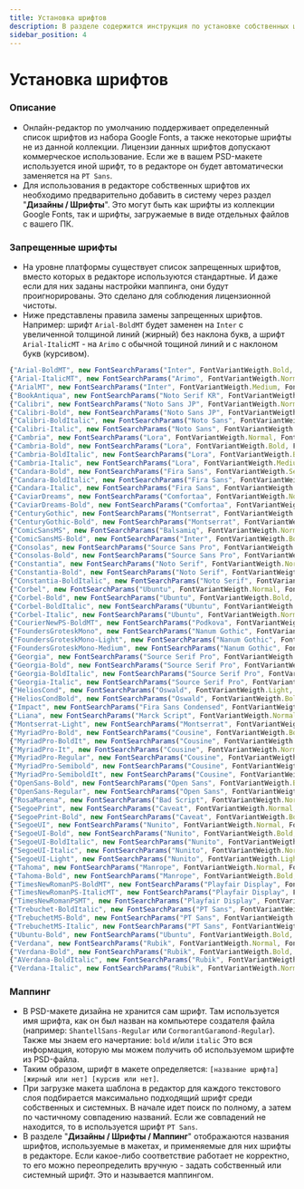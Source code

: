 ```yaml
---
title: Установка шрифтов
description: В разделе содержится инструкция по установке собственных шрифтов
sidebar_position: 4
---
```

# Установка шрифтов
### Описание
* Онлайн-редактор по умолчанию поддерживает определенный список шрифтов из набора Google Fonts, а также некоторые шрифты не из данной коллекции. Лицензии данных шрифтов допускают коммерческое использование. Если же в вашем PSD-макете используется иной шрифт, то в редакторе он будет автоматически заменяется на `PT Sans`.
* Для использования в редакторе собственных шрифтов их необходимо предварительно добавить в систему через раздел "__Дизайны / Шрифты__". Это могут быть как шрифты из коллекции Google Fonts, так и шрифты, загружаемые в виде отдельных файлов с вашего ПК.

### Запрещенные шрифты
* На уровне платформы существует список запрещенных шрифтов, вместо которых в редакторе используются стандартные. И даже если для них заданы настройки маппинга, они будут проигнорированы. Это сделано для соблюдения лицензионной чистоты. 
* Ниже представлены правила замены запрещенных шрифтов. Например: шрифт `Arial-BoldMT` будет заменен на `Inter` с увеличенной толщиной линий (жирный) без наклона букв, а шрифт `Arial-ItalicMT` - на `Arimo` с обычной тощиной линий и с наклоном букв (курсивом).
```js
{"Arial-BoldMT", new FontSearchParams("Inter", FontVariantWeigth.Bold, FontVariantStyle.Normal)},
{"Arial-ItalicMT", new FontSearchParams("Arimo", FontVariantWeigth.Normal, FontVariantStyle.Italic)},
{"ArialMT", new FontSearchParams("Inter", FontVariantWeigth.Medium, FontVariantStyle.Normal)},
{"BookAntiqua", new FontSearchParams("Noto Serif KR", FontVariantWeigth.Medium, FontVariantStyle.Normal)},
{"Calibri", new FontSearchParams("Noto Sans JP", FontVariantWeigth.Normal, FontVariantStyle.Normal)},
{"Calibri-Bold", new FontSearchParams("Noto Sans JP", FontVariantWeigth.Bold, FontVariantStyle.Normal)},
{"Calibri-BoldItalic", new FontSearchParams("Noto Sans", FontVariantWeigth.Bold, FontVariantStyle.Italic)},
{"Calibri-Italic", new FontSearchParams("Noto Sans", FontVariantWeigth.Normal, FontVariantStyle.Italic)},
{"Cambria", new FontSearchParams("Lora", FontVariantWeigth.Normal, FontVariantStyle.Normal)},
{"Cambria-Bold", new FontSearchParams("Lora", FontVariantWeigth.Bold, FontVariantStyle.Normal)},
{"Cambria-BoldItalic", new FontSearchParams("Lora", FontVariantWeigth.Bold, FontVariantStyle.Italic)},
{"Cambria-Italic", new FontSearchParams("Lora", FontVariantWeigth.Medium, FontVariantStyle.Italic)},
{"Candara-Bold", new FontSearchParams("Fira Sans", FontVariantWeigth.SemiBold, FontVariantStyle.Normal)},
{"Candara-BoldItalic", new FontSearchParams("Fira Sans", FontVariantWeigth.SemiBold, FontVariantStyle.Italic)},
{"Candara-Italic", new FontSearchParams("Fira Sans", FontVariantWeigth.Normal, FontVariantStyle.Italic)},
{"CaviarDreams", new FontSearchParams("Comfortaa", FontVariantWeigth.Normal, FontVariantStyle.Normal)},
{"CaviarDreams-Bold", new FontSearchParams("Comfortaa", FontVariantWeigth.Bold, FontVariantStyle.Normal)},
{"CenturyGothic", new FontSearchParams("Montserrat", FontVariantWeigth.Normal, FontVariantStyle.Normal)},
{"CenturyGothic-Bold", new FontSearchParams("Montserrat", FontVariantWeigth.Bold, FontVariantStyle.Normal)},
{"ComicSansMS", new FontSearchParams("Balsamiq", FontVariantWeigth.Normal, FontVariantStyle.Normal)},
{"ComicSansMS-Bold", new FontSearchParams("Inter", FontVariantWeigth.Bold, FontVariantStyle.Normal)},
{"Consolas", new FontSearchParams("Source Sans Pro", FontVariantWeigth.Normal, FontVariantStyle.Normal)},
{"Consolas-Bold", new FontSearchParams("Source Sans Pro", FontVariantWeigth.Bold, FontVariantStyle.Normal)},
{"Constantia", new FontSearchParams("Noto Serif", FontVariantWeigth.Normal, FontVariantStyle.Normal)},
{"Constantia-Bold", new FontSearchParams("Noto Serif", FontVariantWeigth.Bold, FontVariantStyle.Normal)},
{"Constantia-BoldItalic", new FontSearchParams("Noto Serif", FontVariantWeigth.Bold, FontVariantStyle.Italic)},
{"Corbel", new FontSearchParams("Ubuntu", FontVariantWeigth.Normal, FontVariantStyle.Normal)},
{"Corbel-Bold", new FontSearchParams("Ubuntu", FontVariantWeigth.Bold, FontVariantStyle.Normal)},
{"Corbel-BoldItalic", new FontSearchParams("Ubuntu", FontVariantWeigth.Bold, FontVariantStyle.Italic)},
{"Corbel-Italic", new FontSearchParams("Ubuntu", FontVariantWeigth.Normal, FontVariantStyle.Italic)},
{"CourierNewPS-BoldMT", new FontSearchParams("Podkova", FontVariantWeigth.SemiBold, FontVariantStyle.Normal)},
{"FoundersGroteskMono", new FontSearchParams("Nanum Gothic", FontVariantWeigth.Bold, FontVariantStyle.Normal)},
{"FoundersGroteskMono-Light", new FontSearchParams("Nanum Gothic", FontVariantWeigth.Normal, FontVariantStyle.Normal)},
{"FoundersGroteskMono-Medium", new FontSearchParams("Nanum Gothic", FontVariantWeigth.ExtraBold, FontVariantStyle.Normal)},
{"Georgia", new FontSearchParams("Source Serif Pro", FontVariantWeigth.Normal, FontVariantStyle.Normal)},
{"Georgia-Bold", new FontSearchParams("Source Serif Pro", FontVariantWeigth.Bold, FontVariantStyle.Normal)},
{"Georgia-BoldItalic", new FontSearchParams("Source Serif Pro", FontVariantWeigth.Bold, FontVariantStyle.Italic)},
{"Georgia-Italic", new FontSearchParams("Source Serif Pro", FontVariantWeigth.Normal, FontVariantStyle.Italic)},
{"HeliosCond", new FontSearchParams("Oswald", FontVariantWeigth.Light, FontVariantStyle.Normal)},
{"HeliosCondBold", new FontSearchParams("Oswald", FontVariantWeigth.Bold, FontVariantStyle.Normal)},
{"Impact", new FontSearchParams("Fira Sans Condensed", FontVariantWeigth.ExtraBold, FontVariantStyle.Normal)},
{"Liana", new FontSearchParams("Marck Script", FontVariantWeigth.Normal, FontVariantStyle.Normal)},
{"Montserrat-Light", new FontSearchParams("Montserrat", FontVariantWeigth.Light, FontVariantStyle.Normal)},
{"MyriadPro-Bold", new FontSearchParams("Cousine", FontVariantWeigth.Bold, FontVariantStyle.Normal)},
{"MyriadPro-BoldIt", new FontSearchParams("Cousine", FontVariantWeigth.Bold, FontVariantStyle.Italic)},
{"MyriadPro-It", new FontSearchParams("Cousine", FontVariantWeigth.Normal, FontVariantStyle.Italic)},
{"MyriadPro-Regular", new FontSearchParams("Cousine", FontVariantWeigth.Normal, FontVariantStyle.Normal)},
{"MyriadPro-Semibold", new FontSearchParams("Cousine", FontVariantWeigth.Normal, FontVariantStyle.Normal)},
{"MyriadPro-SemiboldIt", new FontSearchParams("Cousine", FontVariantWeigth.Normal, FontVariantStyle.Italic)},
{"OpenSans-Bold", new FontSearchParams("Open Sans", FontVariantWeigth.Bold, FontVariantStyle.Normal)},
{"OpenSans-Regular", new FontSearchParams("Open Sans", FontVariantWeigth.Normal, FontVariantStyle.Normal)},
{"RosaMarena", new FontSearchParams("Bad Script", FontVariantWeigth.Normal, FontVariantStyle.Normal)},
{"SegoePrint", new FontSearchParams("Caveat", FontVariantWeigth.Normal, FontVariantStyle.Normal)},
{"SegoePrint-Bold", new FontSearchParams("Caveat", FontVariantWeigth.Bold, FontVariantStyle.Normal)},
{"SegoeUI", new FontSearchParams("Nunito", FontVariantWeigth.Normal, FontVariantStyle.Normal)},
{"SegoeUI-Bold", new FontSearchParams("Nunito", FontVariantWeigth.Bold, FontVariantStyle.Normal)},
{"SegoeUI-BoldItalic", new FontSearchParams("Nunito", FontVariantWeigth.Bold, FontVariantStyle.Italic)},
{"SegoeUI-Italic", new FontSearchParams("Nunito", FontVariantWeigth.Normal, FontVariantStyle.Italic)},
{"SegoeUI-Light", new FontSearchParams("Nunito", FontVariantWeigth.Light, FontVariantStyle.Normal)},
{"Tahoma", new FontSearchParams("Manrope", FontVariantWeigth.Normal, FontVariantStyle.Normal)},
{"Tahoma-Bold", new FontSearchParams("Manrope", FontVariantWeigth.Bold, FontVariantStyle.Normal)},
{"TimesNewRomanPS-BoldMT", new FontSearchParams("Playfair Display", FontVariantWeigth.Bold, FontVariantStyle.Normal)},
{"TimesNewRomanPS-ItalicMT", new FontSearchParams("Playfair Display", FontVariantWeigth.Normal, FontVariantStyle.Italic)},
{"TimesNewRomanPSMT", new FontSearchParams("Playfair Display", FontVariantWeigth.Normal, FontVariantStyle.Normal)},
{"Trebuchet-BoldItalic", new FontSearchParams("PT Sans", FontVariantWeigth.Bold, FontVariantStyle.Italic)},
{"TrebuchetMS-Bold", new FontSearchParams("PT Sans", FontVariantWeigth.Bold, FontVariantStyle.Normal)},
{"TrebuchetMS-Italic", new FontSearchParams("PT Sans", FontVariantWeigth.Normal, FontVariantStyle.Italic)},
{"Ubuntu-Bold", new FontSearchParams("Ubuntu", FontVariantWeigth.Bold, FontVariantStyle.Normal)},
{"Verdana", new FontSearchParams("Rubik", FontVariantWeigth.Normal, FontVariantStyle.Normal)},
{"Verdana-Bold", new FontSearchParams("Rubik", FontVariantWeigth.Bold, FontVariantStyle.Normal)},
{"AVerdana-BoldItalic", new FontSearchParams("Rubik", FontVariantWeigth.Bold, FontVariantStyle.Italic)},
{"Verdana-Italic", new FontSearchParams("Rubik", FontVariantWeigth.Normal, FontVariantStyle.Italic)}
```

### Маппинг
* В PSD-макете дизайна не хранится сам шрифт. Там используется имя шрифта, как он был назван на компьютере создателя файла (например: `ShantellSans-Regular` или `CormorantGaramond-Regular`). Также мы знаем его начертание: `bold` и/или `italic` Это вся информация, которую мы можем получить об используемом шрифте из PSD-файла.
* Таким образом, шрифт в макете определяется: `[название шрифта] [жирный или нет] [курсив или нет]`.
* При загрузке макета шаблона в редактор для каждого текстового слоя подбирается максимально подходящий шрифт среди собственных и системных. В начале идет поиск по полному, а затем по частичному совпадению названий. Если же совпадений не находится, то в используется шрифт `PT Sans`. 
* В разделе "__Дизайны / Шрифты / Маппинг__" отображаются названия шрифтов, используемые в макетах, и применяемые для них шрифты в редакторе. Если какое-либо соответствие работает не корректно, то его можно переопределить вручную - задать собственный или системный шрифт. Это и называется маппингом.